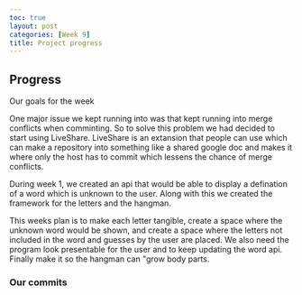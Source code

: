 ```yaml
---
toc: true
layout: post
categories: [Week 9]
title: Project progress
---
```


## Progress

Our goals for the week 

One major issue we kept running into was that kept running into merge conflicts when comminting. So to solve this problem we had decided to start using LiveShare. LiveShare is an extansion that people can use which can make a repository into something like a shared google doc and makes it where only the host has to commit which lessens the chance of merge conflicts.

During week 1, we created an api that would be able to display a defination of a word which is unknown to the user. Along with this we created the framework for the letters and the hangman.

This weeks plan is to make each letter tangible, create a space where the unknown word would be shown, and create a space where the letters not included in the word and guesses by the user are placed. We also need the program look presentable for the user and to keep updating the word api. Finally make it so the hangman can "grow body parts.

### Our commits